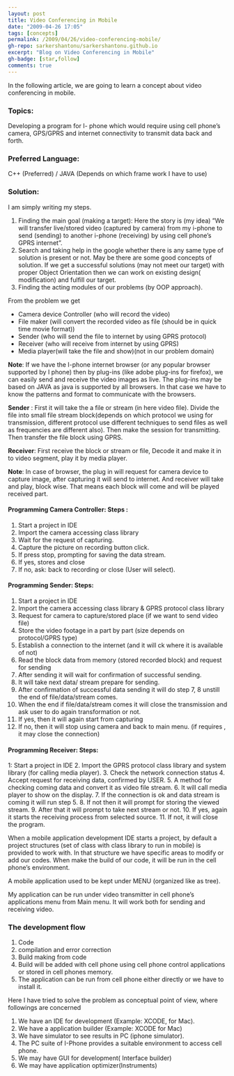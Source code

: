 ```yaml
---
layout: post
title: Video Conferencing in Mobile
date: "2009-04-26 17:05"
tags: [concepts]
permalink: /2009/04/26/video-conferencing-mobile/
gh-repo: sarkershantonu/sarkershantonu.github.io
excerpt: "Blog on Video Conferencing in Mobile"
gh-badge: [star,follow]
comments: true
---
```

In the following article, we are going to learn a concept about video conferencing in mobile.

### Topics: 
Developing a program for I- phone which would require using cell phone’s camera, GPS/GPRS and internet connectivity to transmit data back and forth.

### Preferred Language: 
C++ (Preferred) / JAVA (Depends on which frame work I have to use)

### Solution: 
I am simply writing my steps.
1. Finding the main goal (making a target): Here the story is (my idea) ”We will transfer live/stored video (captured by camera) from my i-phone to send (sending) to another i-phone (receiving) by using cell phone’s GPRS internet”.
2. Search and taking help in the google whether there is any same type of solution is present or not. May be there are some good concepts of solution. If we get a successful solutions (may not meet our target) with proper Object Orientation then we can work on existing design( modification) and fulfill our target.
3. Finding the acting modules of our problems (by OOP approach).

From the problem we get
- Camera device Controller (who will record the video)
- File maker (will convert the recorded video as file (should be in quick time movie format))
- Sender (who will send the file to internet by using GPRS protocol)
- Receiver (who will receive from internet by using GPRS)
- Media player(will take the file and show)(not in our problem domain)

**Note**: If we have the I-phone internet browser (or any popular browser supported by I phone) then by plug-ins (like adobe plug-ins for firefox), we can easily send and receive the video images as live. The plug-ins may be based on JAVA as java is supported by all browsers. In that case we have to know the patterns and format to communicate with the browsers.

**Sender** : First it will take the a file or stream (in here video file). Divide the file into small file stream block(depends on which protocol we using for transmission, different protocol use different techniques to send files as well as frequencies are different also). Then make the session for transmitting. Then transfer the file block using GPRS.

**Receiver**: First receive the block or stream or file, Decode it and make it in to video segment, play it by media player.

**Note**: In case of browser, the plug in will request for camera device to capture image, after capturing it will send to internet. And receiver will take and play, block wise. That means each block will come and will be played received part.

#### Programming Camera Controller: Steps : 
1. Start a project in IDE
2. Import the camera accessing class library
3. Wait for the request of capturing.
4. Capture the picture on recording button click.
5. If press stop, prompting for saving the data stream.
6. If yes, stores and close
7. If no, ask: back to recording or close (User will select).

#### Programming Sender: Steps: 
1. Start a project in IDE  
2. Import the camera accessing class library & GPRS protocol class library 
3. Request for camera to capture/stored place (if we want to send video file) 
4. Store the video footage in a part by part (size depends on protocol/GPRS type) 
5. Establish a connection to the internet (and it will ck where it is available of not) 
6. Read the block data from memory (stored recorded block) and request for sending 
7. After sending it will wait for confirmation of successful sending. 
8. It will take next data/ stream prepare for sending. 
9. After confirmation of successful data sending it will do step 7, 8 unstill the end of file/data/stream comes.  
10. When the end if file/data/stream comes it will close the transmission and ask user to do again transformation or not. 
11. If yes, then it will again start from capturing 
12. If no, then it will stop using camera and back to main menu. (if requires , it may close the connection)

#### Programming Receiver: Steps: 
1: Start a project in IDE 
2. Import the GPRS protocol class library and system library (for calling media player).
3. Check the network connection status
4. Accept request for receiving data, confirmed by USER. 
5. A method for checking coming data and convert it as video file stream.
6. It will call media player to show on the display.
7. If the connection is ok and data stream is coming it will run step 5. 
8. If not then it will prompt for storing the viewed stream. 
9. After that it will prompt to take next stream or not. 
10. If yes, again it starts the receiving process from selected source. 
11. If not, it will close the program.

When a mobile application development IDE starts a project, by default a project structures (set of class with class library to run in mobile) is provided to work with. In that structure we have specific areas to modify or add our codes. When make the build of our code, it will be run in the cell phone’s environment.

A mobile application used to be kept under MENU (organized like as tree). 

My application can be run under video transmitter in cell phone’s applications menu from Main menu. It will work both for sending and receiving video.

### The development flow 
1. Code 
2. compilation and error correction 
3. Build making from code 
4. Build will be added with cell phone using cell phone control applications or stored in cell phones memory. 
5. The application can be run from cell phone either directly or we have to install it.

Here I have tried to solve the problem as conceptual point of view, where followings are concerned 
1. We have an IDE for development (Example: XCODE, for Mac). 
2. We have a application builder (Example: XCODE for Mac) 
3. We have simulator to see results in PC (iphone simulator). 
4. The PC suite of I-Phone provides a suitable environment to access cell phone. 
5. We may have GUI for development( Interface builder) 
6. We may have application optimizer(Instruments)